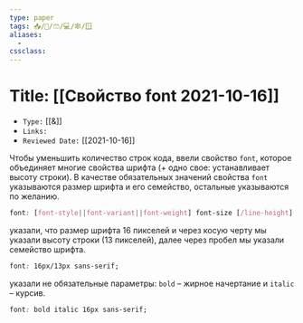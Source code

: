 ```yaml
---
type: paper
tags: 📥️/📜️/🩳/💻/🕸/🪟
aliases:
  - 
cssclass: 
---
```




# Title: **[[Свойство font 2021-10-16]]**
- `Type:` [[&]]
- `Links:`
- `Reviewed Date:` [[2021-10-16]]

Чтобы уменьшить количество строк кода, ввели свойство `font`, которое объединяет многие свойства шрифта (+ одно свое: устанавливает высоту строки). В качестве обязательных значений свойства `font` указываются размер шрифта и его семейство, остальные указываются по желанию.

```css
font: [font-style||font-variant||font-weight] font-size [/line-height] font-family | inherit
```

указали, что размер шрифта 16 пикселей и через косую черту мы указали высоту строки (13 пикселей), далее через пробел мы указали семейство шрифта.

```css
font: 16px/13px sans-serif;
```

указали не обязательные параметры: `bold` – жирное начертание и `italic` – курсив.

```css
font: bold italic 16px sans-serif;
```
